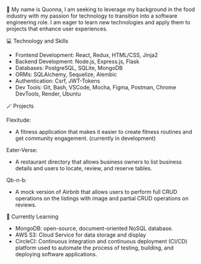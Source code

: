 👋 My name is Quonna, I am seeking to leverage my background in the food industry with my  passion for technology to transition into a software engineering role. I am eager to learn new technologies and apply them to projects that enhance user experiences.

:computer: Technology and Skills
- Frontend Development: React, Redux, HTML/CSS, Jinja2
- Backend Development: Node.js, Express.js, Flask
- Databases: PostgreSQL, SQLite, MongoDB
- ORMs: SQLAlchemy, Sequelize, Alembic
- Authentication: Csrf,  JWT-Tokens
- Dev Tools: Git, Bash, VSCode, Mocha, Figma, Postman, Chrome DevTools, Render, Ubuntu
  
🪄 Projects
 
 Flexitude:
 - A fitness application that makes it easier to create fitness routines and get community engagement. (currently in development)  
 
 Eater-Verse:
- A restaurant directory that allows business owners to list business details and users to locate, review, and reserve tables.  

Qb-n-b:
 - A mock version of Airbnb that allows users to perform full CRUD operations on the listings with image and partial CRUD operations on reviews.
   
:seedling: Currently Learning
- MongoDB: open-source, document-oriented NoSQL database.
- AWS S3: Cloud Service for data storage and display
- CircleCI: Continuous integration and continuous deployment (CI/CD) platform used to automate the process of testing, building, and deploying software applications.





  
<!---
Quonnaq0711/Quonnaq0711 is a ✨ special ✨ repository because its `README.md` (this file) appears on your GitHub profile.
You can click the Preview link to take a look at your changes.
--->
